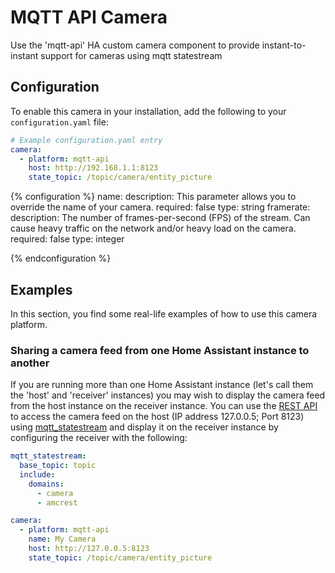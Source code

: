 # MQTT API Camera

Use the 'mqtt-api' HA custom camera component to provide instant-to-instant support for cameras using mqtt statestream

## Configuration

To enable this camera in your installation, add the following to your `configuration.yaml` file:

```yaml
# Example configuration.yaml entry
camera:
  - platform: mqtt-api
    host: http://192.168.1.1:8123
    state_topic: /topic/camera/entity_picture
```

{% configuration %}
name:
  description: This parameter allows you to override the name of your camera.
  required: false
  type: string
framerate:
  description: The number of frames-per-second (FPS) of the stream. Can cause heavy traffic on the network and/or heavy load on the camera.
  required: false
  type: integer

{% endconfiguration %}

## Examples

In this section, you find some real-life examples of how to use this camera platform.

### Sharing a camera feed from one Home Assistant instance to another

If you are running more than one Home Assistant instance (let's call them the 'host' and 'receiver' instances) you may wish to display the camera feed from the host instance on the receiver instance. You can use the [REST API](https://developers.home-assistant.io/docs/api/rest/#get-apicamera_proxycameraentity_id) to access the camera feed on the host (IP address 127.0.0.5; Port 8123) using [mqtt_statestream](https://www.home-assistant.io/integrations/mqtt_statestream/) and display it on the receiver instance by configuring the receiver with the following:

```yaml
mqtt_statestream:
  base_topic: topic
  include:
    domains:
      - camera
      - amcrest

camera:
  - platform: mqtt-api
    name: My Camera
    host: http://127.0.0.5:8123
    state_topic: /topic/camera/entity_picture
```
